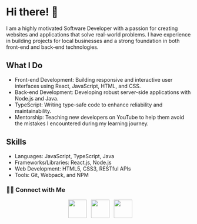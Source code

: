 <h1>Hi there! 👋</h1>
<p>I am a highly motivated Software Developer with a passion for creating websites and applications that solve real-world problems. I have experience in building projects for local businesses and a strong foundation in both front-end and back-end technologies.</p>






<h2>What I Do</h2>
<ul>
<li>Front-end Development: Building responsive and interactive user interfaces using React, JavaScript, HTML, and CSS.</li>
<li>Back-end Development: Developing robust server-side applications with Node.js and Java.</li>
<li>TypeScript: Writing type-safe code to enhance reliability and maintainability.</li>
<li>Mentorship: Teaching new developers on YouTube to help them avoid the mistakes I encountered during my learning journey.</li>
 </ul>
<h2>Skills</h2>
<ul>
<li>Languages: JavaScript, TypeScript, Java</li>
<li>Frameworks/Libraries: React.js, Node.js</li>
<li>Web Development: HTML5, CSS3, RESTful APIs</li>
<li>Tools: Git, Webpack, and NPM</li>
</ul>

 
<h3> 🤝🏻 Connect with Me </h3>

<p align="center">
&nbsp; <a href="https://twitter.com/thetechdad87" target="_blank" rel="noopener noreferrer"><img src="https://img.icons8.com/plasticine/100/000000/twitter.png" width="50" /></a>  
&nbsp; <a href="mailto:thetechdad87@gmail.com" target="_blank" rel="noopener noreferrer"><img src="https://img.icons8.com/plasticine/100/000000/gmail.png"  width="50" /></a>
&nbsp; <a href="https://www.youtube.com/channel/UCjV0wdH89M-Cq7yO2v2rIvw/" target="_blank" rel="noopener noreferrer"><img src="https://img.icons8.com/plasticine/100/000000/youtube.png" width="50" /></a> 
</p>


